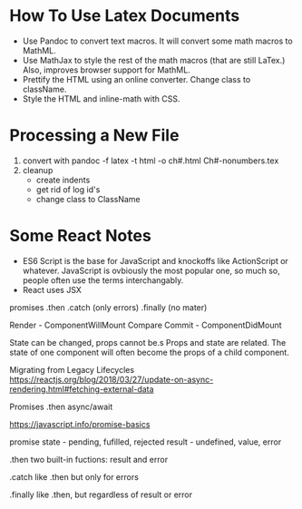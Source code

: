 # How To Use Latex Documents
- Use Pandoc to convert text macros. It will convert some math macros to MathML.
- Use MathJax to style the rest of the math macros (that are still LaTex.) Also, improves browser support for MathML. 
- Prettify the HTML using an online converter. Change class to className.
- Style the HTML and inline-math with CSS.

# Processing a New File
1) convert with pandoc -f latex -t html -o ch#.html Ch#-nonumbers.tex
2) cleanup
    - create indents
    - get rid of log id's
    - change class to ClassName


# Some React Notes
- ES6 Script is the base for JavaScript and knockoffs like ActionScript or whatever. JavaScript is ovbiously the most popular one, so much so, people often use the terms interchangably. 
- React uses JSX

promises
.then
.catch (only errors)
.finally (no mater)

Render - ComponentWillMount
Compare
Commit - ComponentDidMount

State can be changed, props cannot be.s
Props and state are related. 
The state of one component will often become the props of a child component.

Migrating from Legacy Lifecycles
https://reactjs.org/blog/2018/03/27/update-on-async-rendering.html#fetching-external-data

Promises
.then
async/await

https://javascript.info/promise-basics

promise
    state - pending, fufilled, rejected
    result - undefined, value, error

.then 
    two built-in fuctions: result and error

.catch
    like .then but only for errors

.finally
    like .then, but regardless of result or error